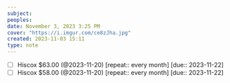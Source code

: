 ```yaml
---
subject: 
peoples: 
date: November 3, 2023 3:25 PM
cover: "https://i.imgur.com/ce8zJha.jpg"
created: 2023-11-03 15:11
type: note
---
```


- [ ] Hiscox $63.00 (@2023-11-20) [repeat:: every month]  [due:: 2023-11-22]
- [ ] Hiscox $58.00 (@2023-11-20) [repeat:: every month]  [due:: 2023-11-22]
